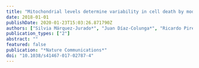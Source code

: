 ```yaml
---
title: "Mitochondrial levels determine variability in cell death by modulating apoptotic gene expression"
date: 2018-01-01
publishDate: 2020-01-23T15:03:26.871790Z
authors: ["Silvia Márquez-Jurado*", "Juan Díaz-Colunga*", "Ricardo Pires das Neves", "Antonio Martinez-Lorente", "Fernando Almazán", "Raúl Guantes", "Francisco J. Iborra"]
publication_types: ["2"]
abstract: ""
featured: false
publication: "*Nature Communications*"
doi: "10.1038/s41467-017-02787-4"
---
```

